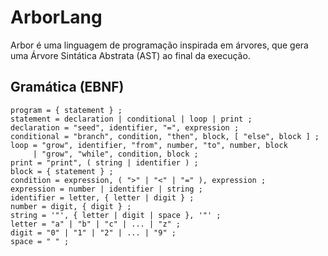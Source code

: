 # ArborLang

Arbor é uma linguagem de programação inspirada em árvores, que gera uma Árvore Sintática Abstrata (AST) ao final da execução.

## Gramática (EBNF)

```ebnf
program = { statement } ;
statement = declaration | conditional | loop | print ;
declaration = "seed", identifier, "=", expression ;
conditional = "branch", condition, "then", block, [ "else", block ] ;
loop = "grow", identifier, "from", number, "to", number, block
     | "grow", "while", condition, block ;
print = "print", ( string | identifier ) ;
block = { statement } ;
condition = expression, ( ">" | "<" | "=" ), expression ;
expression = number | identifier | string ;
identifier = letter, { letter | digit } ;
number = digit, { digit } ;
string = '"', { letter | digit | space }, '"' ;
letter = "a" | "b" | "c" | ... | "z" ;
digit = "0" | "1" | "2" | ... | "9" ;
space = " " ;
```
